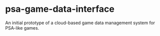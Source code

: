 # psa-game-data-interface
An initial prototype of a cloud-based game data management system for PSA-like games.
